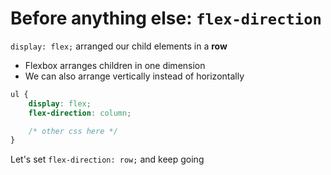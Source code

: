 # Before anything else: `flex-direction` 

`display: flex;` arranged our child elements in a **row**
- Flexbox arranges children in one dimension
- We can also arrange vertically instead of horizontally

```css
ul {
    display: flex;
    flex-direction: column;

    /* other css here */
}
```

Let's set `flex-direction: row;` and keep going 
